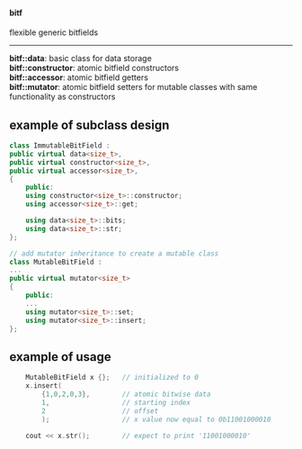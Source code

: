 #### bitf

flexible generic bitfields
___

**bitf::data**:         basic class for data storage  
**bitf::constructor**:  atomic bitfield constructors  
**bitf::accessor**:     atomic bitfield getters  
**bitf::mutator**:      atomic bitfield setters for mutable classes with same functionality as constructors  

## example of subclass design
```c++
class ImmutableBitField :
public virtual data<size_t>,
public virtual constructor<size_t>, 
public virtual accessor<size_t>,
{
    public:
    using constructor<size_t>::constructor;
    using accessor<size_t>::get;

    using data<size_t>::bits;
    using data<size_t>::str;
};

// add mutator inheritance to create a mutable class
class MutableBitField : 
...
public virtual mutator<size_t>
{
    public:
    ...
    using mutator<size_t>::set;
    using mutator<size_t>::insert;
};
```

## example of usage

```c++
    MutableBitField x {};   // initialized to 0
    x.insert(
        {1,0,2,0,3},        // atomic bitwise data
        1,                  // starting index
        2                   // offset
        );                  // x value now equal to 0b11001000010
    
    cout << x.str();        // expect to print '11001000010'
```
